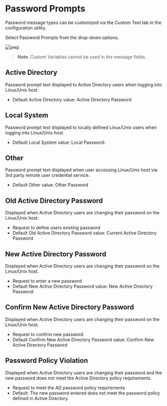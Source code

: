[title]: # (Password Prompts)
[tags]: # (panel)
[priority]: # (6)
# Password Prompts

Password message types can be customized via the Custom Text tab in the configuration utility.

Select Password Prompts from the drop-down options.

![pwp](../images/pw-prompts.png "Custom Text tab in Configuration tool with Password Prompts selected")

>**Note**: Custom Variables cannot be used in the message fields.

## Active Directory

Password prompt text displayed to Active Directory users when logging into Linux/Unix host

* Default Active Directory value: Active Directory Password

## Local System

Password prompt text displayed to locally defined Linux/Unix users when logging into Linux/Unix host.

* Default Local System value: Local Password:

## Other

Password prompt text displayed when user accessing Linux/Unix host via 3rd party remote user credential service.

* Default Other value: Other Password

## Old Active Directory Password

Displayed when Active Directory users are changing their password on the Linux/Unix host.

* Request to define users existing password
* Default Old Active Directory Password value: Current Active Directory Password

## New Active Directory Password

Displayed when Active Directory users are changing their password on the Linux/Unix host.

* Request to enter a new password
* Default New Active Directory Password value: New Active Directory Password:

## Confirm New Active Directory Password

Displayed when Active Directory users are changing their password on the Linux/Unix host.

* Request to confirm new password
* Default Confirm New Active Directory Password value: Confirm New Active Directory Password

## Password Policy Violation

Displayed when Active Directory users are changing their password and the new password does not meet the Active Directory policy requirements.

* Request to meet the AD password policy requirements
* Default: The new password entered does not meet the password policy defined in Active Directory.